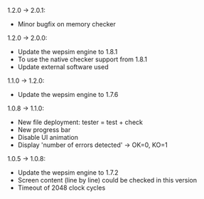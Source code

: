 
1.2.0 -> 2.0.1:
* Minor bugfix on memory checker

1.2.0 -> 2.0.0:
* Update the wepsim engine to 1.8.1
* To use the native checker support from 1.8.1
* Update external software used

1.1.0 -> 1.2.0:
* Update the wepsim engine to 1.7.6

1.0.8 -> 1.1.0:
* New file deployment: tester = test + check
* New progress bar
* Disable UI animation
* Display 'number of errors detected' -> OK=0, KO=1

1.0.5 -> 1.0.8:
* Update the wepsim engine to 1.7.2
* Screen content (line by line) could be checked in this version
* Timeout of 2048 clock cycles

